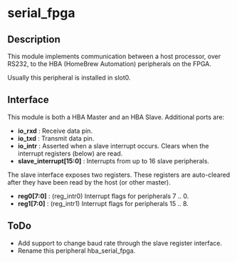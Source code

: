 # serial_fpga

## Description

This module implements communication between a host
processor, over RS232, to the HBA (HomeBrew Automation)
peripherals on the FPGA.

Usually this peripheral is installed in slot0.

## Interface

This module is both a HBA Master and an HBA Slave.
Additional ports are:
* __io_rxd__ : Receive data pin.
* __io_txd__ : Transmit data pin.
* __io_intr__ : Asserted when a slave interrupt occurs.  Clears when
the interrupt registers (below) are read.
* __slave_interrupt[15:0]__ : Interrupts from up to 16 slave peripherals.

The slave interface exposes two registers.  These registers are auto-cleared
after they have been read by the host (or other master).

* __reg0[7:0]__ : (reg_intr0) Interrupt flags for peripherals 7 .. 0.
* __reg1[7:0]__ : (reg_intr1) Interrupt flags for peripherals 15 .. 8.

## ToDo

* Add support to change baud rate through the slave register interface.
* Rename this peripheral hba_serial_fpga.

